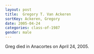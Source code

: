 ```yaml
---
layout: post
title:  Gregory T. Van Ackeren
sortKey: Ackeren, Gregory
date: 2005-04-24
categories: class-of-1987
gender: male
---
```

Greg died in Anacortes on April 24, 2005.
